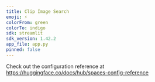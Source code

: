 ```yaml
---
title: Clip Image Search
emoji: ⚡
colorFrom: green
colorTo: indigo
sdk: streamlit
sdk_version: 1.42.2
app_file: app.py
pinned: false
---
```


Check out the configuration reference at https://huggingface.co/docs/hub/spaces-config-reference
